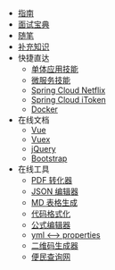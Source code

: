* [指南](如何学编程.md)
* [面试宝典](interview/)
* [随笔](essay/)
* [补充知识](supplement/)
* 快捷直达
  * [单体应用技能](走向单体地狱.md)
  * [微服务技能](微服务解决复杂问题.md)
  * [Spring Cloud Netflix](spring-cloud-netflix/)
  * [Spring Cloud iToken](Spring-Cloud-iToken.md)
  * [Docker](docs-docker/)
* 在线文档
  * [Vue](https://cn.vuejs.org/v2/api/)
  * [Vuex](https://vuex.vuejs.org/zh/api/#vuex-store)
  * [jQuery](https://www.jquery123.com/)
  * [Bootstrap](http://www.runoob.com/bootstrap/bootstrap-tutorial.html)
* 在线工具
  * [PDF 转化器](https://smallpdf.com/cn/pdf-to-word)
  * [JSON 编辑器](https://www.bejson.com/jsoneditoronline)
  * [MD 表格生成](https://tableconvert.com/)
  * [代码格式化](http://tool.oschina.net/codeformat/html)
  * [公式编辑器](https://zh.numberempire.com/latexequationeditor.php)
  * [yml <--> properties](http://www.toyaml.com/)
  * [二维码生成器](https://cli.im/)
  * [便民查询网](https://www.51240.com/)